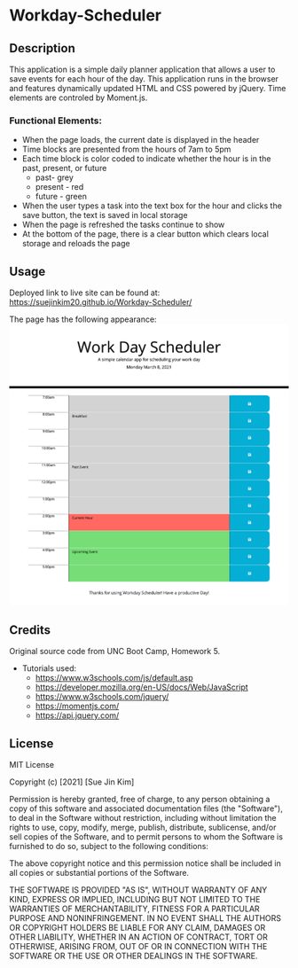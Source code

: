 # Workday-Scheduler

## Description
This application is a simple daily planner application that allows a user to save events for each hour of the day. This application runs in the browser and features dynamically updated HTML and CSS powered by jQuery. Time elements are controled by Moment.js.

### Functional Elements:
* When the page loads, the current date is displayed in the header
* Time blocks are presented from the hours of 7am to 5pm
* Each time block is color coded to indicate whether the hour is in the past, present, or future
    * past- grey
    * present - red
    * future - green
* When the user types a task into the text box for the hour and clicks the save button, the text is saved in local storage
* When the page is refreshed the tasks continue to show
* At the bottom of the page, there is a clear button which clears local storage and reloads the page


## Usage
Deployed link to live site can be found at: https://suejinkim20.github.io/Workday-Scheduler/

The page has the following appearance:
![Screenshot 1](./assets/images/screenshot1.png)

## Credits

Original source code from UNC Boot Camp, Homework 5.

* Tutorials used:
    * https://www.w3schools.com/js/default.asp
    * https://developer.mozilla.org/en-US/docs/Web/JavaScript
    * https://www.w3schools.com/jquery/
    * https://momentjs.com/
    * https://api.jquery.com/


## License

MIT License

Copyright (c) [2021] [Sue Jin Kim]

Permission is hereby granted, free of charge, to any person obtaining a copy of this software and associated documentation files (the "Software"), to deal in the Software without restriction, including without limitation the rights to use, copy, modify, merge, publish, distribute, sublicense, and/or sell copies of the Software, and to permit persons to whom the Software is furnished to do so, subject to the following conditions:

The above copyright notice and this permission notice shall be included in all copies or substantial portions of the Software.

THE SOFTWARE IS PROVIDED "AS IS", WITHOUT WARRANTY OF ANY KIND, EXPRESS OR IMPLIED, INCLUDING BUT NOT LIMITED TO THE WARRANTIES OF MERCHANTABILITY, FITNESS FOR A PARTICULAR PURPOSE AND NONINFRINGEMENT. IN NO EVENT SHALL THE AUTHORS OR COPYRIGHT HOLDERS BE LIABLE FOR ANY CLAIM, DAMAGES OR OTHER LIABILITY, WHETHER IN AN ACTION OF CONTRACT, TORT OR OTHERWISE, ARISING FROM, OUT OF OR IN CONNECTION WITH THE SOFTWARE OR THE USE OR OTHER DEALINGS IN THE SOFTWARE.
